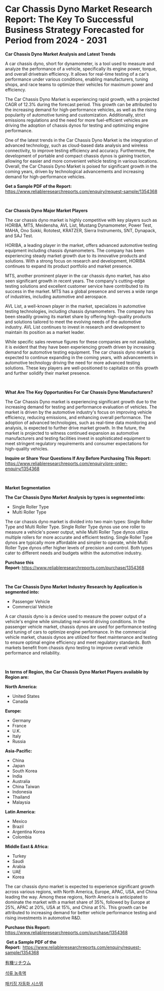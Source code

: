 <p><h1>Car Chassis Dyno Market Research Report: The Key To Successful Business Strategy Forecasted for Period from 2024 - 2031</h1></p><p><strong>Car Chassis Dyno Market Analysis and Latest Trends</strong></p>
<p><p>A car chassis dyno, short for dynamometer, is a tool used to measure and analyze the performance of a vehicle, specifically its engine power, torque, and overall drivetrain efficiency. It allows for real-time testing of a car's performance under various conditions, enabling manufacturers, tuning shops, and race teams to optimize their vehicles for maximum power and efficiency. </p><p>The Car Chassis Dyno Market is experiencing rapid growth, with a projected CAGR of 12.3% during the forecast period. This growth can be attributed to the increasing demand for high-performance vehicles, as well as the rising popularity of automotive tuning and customization. Additionally, strict emissions regulations and the need for more fuel-efficient vehicles are driving the adoption of chassis dynos for testing and optimizing engine performance.</p><p>One of the latest trends in the Car Chassis Dyno Market is the integration of advanced technology, such as cloud-based data analysis and wireless connectivity, to improve testing efficiency and accuracy. Furthermore, the development of portable and compact chassis dynos is gaining traction, allowing for easier and more convenient vehicle testing in various locations. Overall, the Car Chassis Dyno Market is poised for significant growth in the coming years, driven by technological advancements and increasing demand for high-performance vehicles.</p></p>
<p><strong>Get a Sample PDF of the Report:&nbsp;</strong> <a href="https://www.reliableresearchreports.com/enquiry/request-sample/1354368">https://www.reliableresearchreports.com/enquiry/request-sample/1354368</a></p>
<p>&nbsp;</p>
<p><strong>Car Chassis Dyno Major Market Players</strong></p>
<p><p>The car chassis dyno market is highly competitive with key players such as HORIBA, MTS, Meidensha, AVL List, Mustang Dynamometer, Power Test, MAHA, Ono Sokki, Rototest, KRATZER, Sierra Instruments, SNT, Dynapack, and SAJ Test. </p><p>HORIBA, a leading player in the market, offers advanced automotive testing equipment including chassis dynamometers. The company has been experiencing steady market growth due to its innovative products and solutions. With a strong focus on research and development, HORIBA continues to expand its product portfolio and market presence. </p><p>MTS, another prominent player in the car chassis dyno market, has also seen significant growth in recent years. The company's cutting-edge testing solutions and excellent customer service have contributed to its success in the market. MTS has a global presence and serves a wide range of industries, including automotive and aerospace. </p><p>AVL List, a well-known player in the market, specializes in automotive testing technologies, including chassis dynamometers. The company has been steadily growing its market share by offering high-quality products and solutions tailored to meet the evolving needs of the automotive industry. AVL List continues to invest in research and development to maintain its position as a market leader. </p><p>While specific sales revenue figures for these companies are not available, it is evident that they have been experiencing growth driven by increasing demand for automotive testing equipment. The car chassis dyno market is expected to continue expanding in the coming years, with advancements in automotive technology driving the need for more advanced testing solutions. These key players are well-positioned to capitalize on this growth and further solidify their market presence.</p></p>
<p>&nbsp;</p>
<p><strong>What Are The Key Opportunities For Car Chassis Dyno Manufacturers?</strong></p>
<p><p>The Car Chassis Dyno market is experiencing significant growth due to the increasing demand for testing and performance evaluation of vehicles. The market is driven by the automotive industry's focus on improving vehicle efficiency, reducing emissions, and enhancing overall performance. The adoption of advanced technologies, such as real-time data monitoring and analysis, is expected to further drive market growth. In the future, the market is projected to witness continued expansion as automotive manufacturers and testing facilities invest in sophisticated equipment to meet stringent regulatory requirements and consumer expectations for high-quality vehicles.</p></p>
<p><strong>Inquire or Share Your Questions If Any Before Purchasing This Report:</strong> <a href="https://www.reliableresearchreports.com/enquiry/pre-order-enquiry/1354368">https://www.reliableresearchreports.com/enquiry/pre-order-enquiry/1354368</a></p>
<p>&nbsp;</p>
<p><strong>Market Segmentation</strong></p>
<p><strong>The Car Chassis Dyno Market Analysis by types is segmented into:</strong></p>
<p><ul><li>Single Roller Type</li><li>Multi Roller Type</li></ul></p>
<p><p>The car chassis dyno market is divided into two main types: Single Roller Type and Multi Roller Type. Single Roller Type dynos use one roller to measure a vehicle's power output, while Multi Roller Type dynos utilize multiple rollers for more accurate and efficient testing. Single Roller Type dynos are typically more affordable and simpler to operate, while Multi Roller Type dynos offer higher levels of precision and control. Both types cater to different needs and budgets within the automotive industry.</p></p>
<p><strong>Purchase this Report:&nbsp;</strong><a href="https://www.reliableresearchreports.com/purchase/1354368">https://www.reliableresearchreports.com/purchase/1354368</a></p>
<p>&nbsp;</p>
<p><strong>The Car Chassis Dyno Market Industry Research by Application is segmented into:</strong></p>
<p><ul><li>Passenger Vehicle</li><li>Commercial Vehicle</li></ul></p>
<p><p>A car chassis dyno is a device used to measure the power output of a vehicle's engine while simulating real-world driving conditions. In the passenger vehicle market, chassis dynos are used for performance testing and tuning of cars to optimize engine performance. In the commercial vehicle market, chassis dynos are utilized for fleet maintenance and testing to ensure optimal engine efficiency and meet regulatory standards. Both markets benefit from chassis dyno testing to improve overall vehicle performance and reliability.</p></p>
<p>&nbsp;</p>
<p><strong>In terms of Region, the Car Chassis Dyno Market Players available by Region are:</strong></p>
<p>
    <p> <strong> North America: </strong>
        <ul>
            <li>United States</li>
            <li>Canada</li>
        </ul>
        </p> 
    <p> <strong> Europe: </strong>
        <ul>
            <li>Germany</li>
            <li>France</li>
            <li>U.K.</li>
            <li>Italy</li>
            <li>Russia</li>
        </ul>
        </p> 
    <p> <strong> Asia-Pacific: </strong>
        <ul>
            <li>China</li>
            <li>Japan</li>
            <li>South Korea</li>
            <li>India</li>
            <li>Australia</li>
            <li>China Taiwan</li>
            <li>Indonesia</li>
            <li>Thailand</li>
            <li>Malaysia</li>
        </ul>
        </p> 
    <p> <strong> Latin America: </strong>
        <ul>
            <li>Mexico</li>
            <li>Brazil</li>
            <li>Argentina Korea</li>
            <li>Colombia</li>
        </ul>
        </p> 
    <p> <strong> Middle East & Africa: </strong>
        <ul>
            <li>Turkey</li>
            <li>Saudi</li>
            <li>Arabia</li>
            <li>UAE</li>
            <li>Korea</li>
        </ul>
    </p>
    </p>
<p><p>The car chassis dyno market is expected to experience significant growth across various regions, with North America, Europe, APAC, USA, and China leading the way. Among these regions, North America is anticipated to dominate the market with a market share of 35%, followed by Europe at 25%, APAC at 20%, USA at 15%, and China at 5%. This growth can be attributed to increasing demand for better vehicle performance testing and rising investments in automotive R&D.</p></p>
<p><strong>Purchase this Report: </strong><a href="https://www.reliableresearchreports.com/purchase/1354368">https://www.reliableresearchreports.com/purchase/1354368</a></p>
<p>&nbsp;<strong>Get a Sample PDF of the Report:&nbsp;&nbsp;</strong><a href="https://www.reliableresearchreports.com/enquiry/request-sample/1354368">https://www.reliableresearchreports.com/enquiry/request-sample/1354368</a></p>
<p><strong></strong></p>
<p><p><a href="https://medium.com/@yvettelesch/%E6%9C%89%E6%A9%9F%E3%83%AA%E3%83%81%E3%82%A6%E3%83%A0%E5%B8%82%E5%A0%B4%E3%81%A7%E3%81%AF-%E5%B8%82%E5%A0%B4%E3%82%B7%E3%82%A7%E3%82%A2-%E3%82%B5%E3%82%A4%E3%82%BA-2031%E5%B9%B4%E3%81%BE%E3%81%A7%E3%81%AE%E4%BA%88%E6%B8%AC%E3%81%AB%E7%84%A6%E7%82%B9%E3%82%92%E5%BD%93%E3%81%A6%E3%81%A6%E3%81%84%E3%81%BE%E3%81%99-191ef698868f">有機リチウム</a></p><p><a href="https://medium.com/@henrywheeler53/%EC%84%9D%EB%A5%98-%EB%86%8D%EC%B6%95%EC%95%A1-%EC%8B%9C%EC%9E%A5-%EB%B3%B4%EA%B3%A0%EC%84%9C%EB%8A%94-%EC%9D%B4-%EC%8B%9C%EC%9E%A5%EC%9D%98-%EC%B5%9C%EC%8B%A0-%ED%8A%B8%EB%A0%8C%EB%93%9C%EC%99%80-%EC%84%B1%EC%9E%A5-%EA%B8%B0%ED%9A%8C%EB%A5%BC-%EB%B0%9D%ED%98%80%EC%A4%8D%EB%8B%88%EB%8B%A4-bf53129debc6">석류 농축액</a></p><p><a href="https://medium.com/@goicoevgovidph/%ED%8F%AC%EC%9E%A5-%EC%9E%90%EB%8F%99%ED%99%94-%EC%8B%9C%EC%8A%A4%ED%85%9C-%EC%8B%9C%EC%9E%A5-%EC%9C%A0%ED%98%95-%EC%9D%91%EC%9A%A9-%EB%B0%8F-%EC%A7%80%EB%A6%AC%EC%97%90-%EC%9D%98%ED%95%9C-%ED%8F%AC%EA%B4%84%EC%A0%81-%ED%8F%89%EA%B0%80-587fc65fd728">패키징 자동화 시스템</a></p></p>